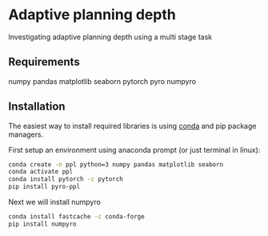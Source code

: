 # Adaptive planning depth
Investigating adaptive planning depth using a multi stage task


Requirements
------------

numpy
pandas
matplotlib
seaborn
pytorch
pyro
numpyro

Installation
------------

The easiest way to install required libraries is using [conda](https://conda.io/miniconda.html)
and pip package managers.

First setup an environment using anaconda prompt (or just terminal in linux):

```sh
conda create -n ppl python=3 numpy pandas matplotlib seaborn
conda activate ppl
conda install pytorch -c pytorch
pip install pyro-ppl
```

Next we will install numpyro
```sh
conda install fastcache -c conda-forge
pip install numpyro
```